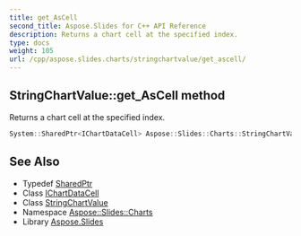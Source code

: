 ```yaml
---
title: get_AsCell
second_title: Aspose.Slides for C++ API Reference
description: Returns a chart cell at the specified index.
type: docs
weight: 105
url: /cpp/aspose.slides.charts/stringchartvalue/get_ascell/
---
```

## StringChartValue::get_AsCell method


Returns a chart cell at the specified index.

```cpp
System::SharedPtr<IChartDataCell> Aspose::Slides::Charts::StringChartValue::get_AsCell(int32_t index) override
```

## See Also

* Typedef [SharedPtr](../../../system/sharedptr/)
* Class [IChartDataCell](../../ichartdatacell/)
* Class [StringChartValue](../)
* Namespace [Aspose::Slides::Charts](../../)
* Library [Aspose.Slides](../../../)
